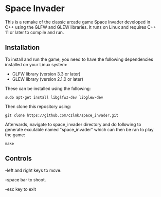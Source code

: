 # Space Invader
This is a remake of the classic arcade game Space Invader developed in C++ using the GLFW and GLEW libraries. It runs on Linux and requires C++ 11 or later to compile and run.

## Installation
To install and run the game, you need to have the following dependencies installed on your Linux system:

- GLFW library (version 3.3 or later)
- GLEW library (version 2.1.0 or later)

These can be installed using the following: 
```
sudo apt-get install libglfw3-dev libglew-dev
```
Then clone this repository using:
```
git clone https://github.com/czlmk/space_invader.git
```
Afterwards, navigate to space_invader directory and do following to generate excutable named "space_invader" which can then be ran to play the game:
```
make
```

## Controls

-left and right keys to move.

-space bar to shoot.

-esc key to exit
